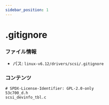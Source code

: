 ```yaml
---
sidebar_position: 1
---
```

# .gitignore

### ファイル情報

- パス: `linux-v6.12/drivers/scsi/.gitignore`

### コンテンツ

```gitignore
# SPDX-License-Identifier: GPL-2.0-only
53c700_d.h
scsi_devinfo_tbl.c

```
